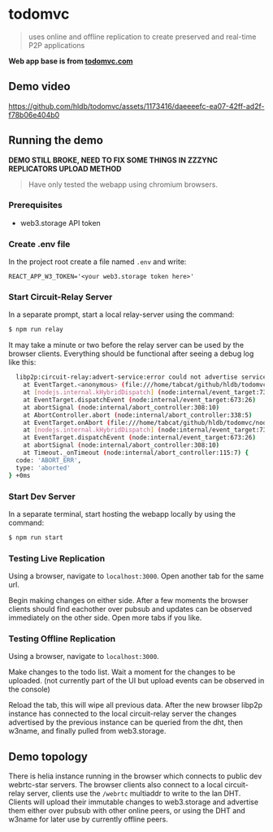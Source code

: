 # todomvc

> uses online and offline replication to create preserved and real-time P2P applications

**Web app base is from [todomvc.com](todomvc.com)**

## Demo video

https://github.com/hldb/todomvc/assets/1173416/daeeeefc-ea07-42ff-ad2f-f78b06e404b0


## Running the demo

**DEMO STILL BROKE, NEED TO FIX SOME THINGS IN ZZZYNC REPLICATORS UPLOAD METHOD**

> Have only tested the webapp using chromium browsers.

### Prerequisites

- web3.storage API token

### Create .env file

In the project root create a file named `.env` and write:

```
REACT_APP_W3_TOKEN='<your web3.storage token here>'
```

### Start Circuit-Relay Server

In a separate prompt, start a local relay-server using the command:

```bash
$ npm run relay
```

It may take a minute or two before the relay server can be used by the browser clients.
Everything should be functional after seeing a debug log like this:

```bash
  libp2p:circuit-relay:advert-service:error could not advertise service AbortError: Query was aborted before self-query ran
    at EventTarget.<anonymous> (file:///home/tabcat/github/hldb/todomvc/node_modules/@libp2p/kad-dht/dist/src/query/manager.js:104:36)
    at [nodejs.internal.kHybridDispatch] (node:internal/event_target:731:20)
    at EventTarget.dispatchEvent (node:internal/event_target:673:26)
    at abortSignal (node:internal/abort_controller:308:10)
    at AbortController.abort (node:internal/abort_controller:338:5)
    at EventTarget.onAbort (file:///home/tabcat/github/hldb/todomvc/node_modules/any-signal/dist/src/index.js:8:20)
    at [nodejs.internal.kHybridDispatch] (node:internal/event_target:731:20)
    at EventTarget.dispatchEvent (node:internal/event_target:673:26)
    at abortSignal (node:internal/abort_controller:308:10)
    at Timeout._onTimeout (node:internal/abort_controller:115:7) {
  code: 'ABORT_ERR',
  type: 'aborted'
} +0ms
```

### Start Dev Server

In a separate terminal, start hosting the webapp locally by using the command:

```bash
$ npm run start
```

### Testing Live Replication

Using a browser, navigate to `localhost:3000`. Open another tab for the same url.

Begin making changes on either side. After a few moments the browser clients should find eachother over pubsub and updates can be observed immediately on the other side. Open more tabs if you like.

### Testing Offline Replication

Using a browser, navigate to `localhost:3000`.

Make changes to the todo list. Wait a moment for the changes to be uploaded. (not currently part of the UI but upload events can be observed in the console)

Reload the tab, this will wipe all previous data. After the new browser libp2p instance has connected to the local circuit-relay server the changes advertised by the previous instance can be queried from the dht, then w3name, and finally pulled from web3.storage.

## Demo topology

There is helia instance running in the browser which connects to public dev webrtc-star servers.
The browser clients also connect to a local circuit-relay server, clients use the `/webrtc` multiaddr to write to the lan DHT.
Clients will upload their immutable changes to web3.storage and advertise them either over pubsub with other online peers, or using the DHT and w3name for later use by currently offline peers.
